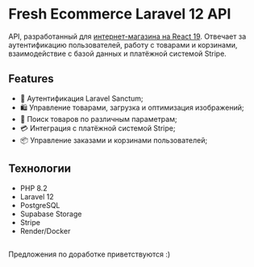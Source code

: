 # Fresh Ecommerce Laravel 12 API

API, разработанный для [интернет-магазина на React 19](https://github.com/silverarrowz/fresh-ecommerce-front). Отвечает за аутентификацию пользователей, работу с товарами и корзинами, взаимодействие с базой данных и платёжной системой Stripe.

## Features

-   🔐 Аутентификация Laravel Sanctum;
-   🛍️ Управление товарами, загрузка и оптимизация изображений;
-   🔎 Поиск товаров по различным параметрам;
-   💳 Интеграция с платёжной системой Stripe;
-   📦 Управление заказами и корзинами пользователей;

## Технологии

-   PHP 8.2
-   Laravel 12
-   PostgreSQL
-   Supabase Storage
-   Stripe
-   Render/Docker

##

Предложения по доработке приветствуются :)
